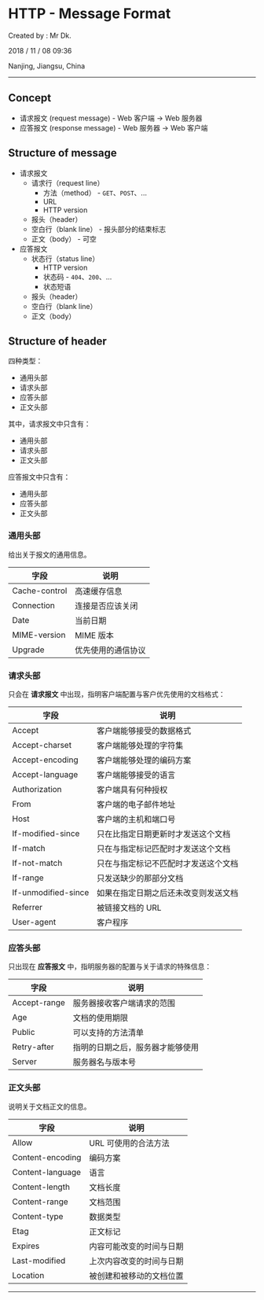 # HTTP - Message Format

Created by : Mr Dk.

2018 / 11 / 08 09:36

Nanjing, Jiangsu, China

---

## Concept

- 请求报文 (request message) - Web 客户端 → Web 服务器
- 应答报文 (response message) - Web 服务器 → Web 客户端

## Structure of message

- 请求报文
  - 请求行（request line）
    - 方法（method） - `GET`、`POST`、...
    - URL
    - HTTP version
  - 报头（header）
  - 空白行（blank line） - 报头部分的结束标志
  - 正文（body） - 可空
- 应答报文
  - 状态行（status line）
    - HTTP version
    - 状态码 - `404`、`200`、...
    - 状态短语
  - 报头（header）
  - 空白行（blank line）
  - 正文（body）

## Structure of header

四种类型：

- 通用头部
- 请求头部
- 应答头部
- 正文头部

其中，请求报文中只含有：

- 通用头部
- 请求头部
- 正文头部

应答报文中只含有：

- 通用头部
- 应答头部
- 正文头部

### 通用头部

给出关于报文的通用信息。

| 字段          | 说明               |
| ------------- | ------------------ |
| Cache-control | 高速缓存信息       |
| Connection    | 连接是否应该关闭   |
| Date          | 当前日期           |
| MIME-version  | MIME 版本          |
| Upgrade       | 优先使用的通信协议 |

### 请求头部

只会在 **请求报文** 中出现，指明客户端配置与客户优先使用的文档格式：

| 字段                | 说明                                 |
| ------------------- | ------------------------------------ |
| Accept              | 客户端能够接受的数据格式             |
| Accept-charset      | 客户端能够处理的字符集               |
| Accept-encoding     | 客户端能够处理的编码方案             |
| Accept-language     | 客户端能够接受的语言                 |
| Authorization       | 客户端具有何种授权                   |
| From                | 客户端的电子邮件地址                 |
| Host                | 客户端的主机和端口号                 |
| If-modified-since   | 只在比指定日期更新时才发送这个文档   |
| If-match            | 只在与指定标记匹配时才发送这个文档   |
| If-not-match        | 只在与指定标记不匹配时才发送这个文档 |
| If-range            | 只发送缺少的那部分文档               |
| If-unmodified-since | 如果在指定日期之后还未改变则发送文档 |
| Referrer            | 被链接文档的 URL                     |
| User-agent          | 客户程序                             |

### 应答头部

只出现在 **应答报文** 中，指明服务器的配置与关于请求的特殊信息：

| 字段         | 说明                             |
| ------------ | -------------------------------- |
| Accept-range | 服务器接收客户端请求的范围       |
| Age          | 文档的使用期限                   |
| Public       | 可以支持的方法清单               |
| Retry-after  | 指明的日期之后，服务器才能够使用 |
| Server       | 服务器名与版本号                 |

### 正文头部

说明关于文档正文的信息。

| 字段             | 说明                     |
| ---------------- | ------------------------ |
| Allow            | URL 可使用的合法方法     |
| Content-encoding | 编码方案                 |
| Content-language | 语言                     |
| Content-length   | 文档长度                 |
| Content-range    | 文档范围                 |
| Content-type     | 数据类型                 |
| Etag             | 正文标记                 |
| Expires          | 内容可能改变的时间与日期 |
| Last-modified    | 上次内容改变的时间与日期 |
| Location         | 被创建和被移动的文档位置 |

---
